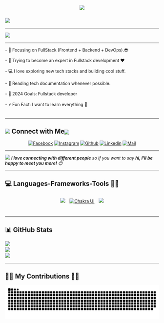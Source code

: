 <h1 align="center">
    <img src="https://readme-typing-svg.herokuapp.com/?font=Righteous&size=35&center=true&vCenter=true&width=500&height=70&duration=4000&lines=Hi,+There!+👋;+I'm+Rohan...;I'm+a+Frontend+Developer+🧑‍💻" />
</h1>


<img src="https://miro.medium.com/v2/resize:fit:3200/0*de0IdiUSoJTwgsys.gif"/>

<hr>

[![](https://visitcount.itsvg.in/api?id=Dev-Rohan1&icon=0&color=0)](https://visitcount.itsvg.in)

<hr>
<div align="left">
- 🔭 Focusing on FullStack (Frontend + Backend + DevOps).😎 <br/> <br/>
- 🌱 Trying to become an expert in Fullstack development ❤ <br/> <br/>
- 💻 I love exploring new tech stacks and building cool stuff.<br/><br/>
- 📰 Reading tech documentation whenever possible. <br/> <br/>
- 🎯 2024 Goals: Fullstack developer <br/> <br/>
- ⚡ Fun Fact: I want to learn everything 🤣 <br/> <br/>
 </div>
 <hr>

## <img src="https://media.giphy.com/media/5WJ6SOKeNKrSzblU4R/giphy.gif" width="25"> Connect with Me<img align="center" src="https://github.com/rajput2107/rajput2107/blob/master/Assets/Handshake.gif?raw=true" height="33px"/>

<div align="center">

[![Facebook](https://img.shields.io/badge/Facebook-1877F2?style=for-the-badge&logo=facebook&logoColor=white)](https://web.facebook.com/rhrohan2021)
[![Instagram](https://img.shields.io/badge/Instagram-E4405F?style=for-the-badge&logo=instagram&logoColor=white)](https://www.instagram.com/rhrohan61/)
[![Github](https://img.shields.io/badge/GitHub-100000?style=for-the-badge&logo=github&logoColor=white)](https://github.com/Dev-Rohan1)
[![Linkedin](https://img.shields.io/badge/LinkedIn-0077B5?style=for-the-badge&logo=linkedin&logoColor=white)](https://www.linkedin.com/in/md-rohanul-haque/)
[![Mail](https://img.shields.io/badge/Gmail-D14836?style=for-the-badge&logo=gmail&logoColor=white)](mailto:dev.rohan2024@gmail.com)

</div>

<hr/>

<img src="https://media.giphy.com/media/LnQjpWaON8nhr21vNW/giphy.gif" width="60"> <em><b>I love connecting with different people</b> so if you want to say <b>hi, I'll be happy to meet you more!</b> 😊</em>

 <hr/>
 
<h2 align="left">💻 Languages-Frameworks-Tools 🧑‍💻</h2> 
<div align="center">
    <img src="https://skillicons.dev/icons?i=vscode,html,css,tailwind,bootstrap,sass,javascript,vite,react,mui,bash,git,github,figma " />
  <a href="https://chakra-ui.com/" target="_blank"><img style="margin: 10px" src="https://profilinator.rishav.dev/skills-assets/chakraui.png" alt="Chakra UI" height="50" /></a>  
  <img src="https://skillicons.dev/icons?i=javascript,nodejs,express,mongodb,firebase,nextjs,netlify " />
</div>
<br/>
<hr/>
 <h2>📊 GitHub Stats</h2> 

![](https://github-readme-stats.vercel.app/api?username=Dev-Rohan1&theme=dark&hide_border=false&include_all_commits=false&count_private=false)<br/>
![](https://github-readme-streak-stats.herokuapp.com/?user=Dev-Rohan1&theme=dark&hide_border=false)<br/>
![](https://github-readme-stats.vercel.app/api/top-langs/?username=Dev-Rohan1&theme=dark&hide_border=false&include_all_commits=false&count_private=false&layout=compact)

<hr>

<div align="left">
  <h2>🧑‍💻 My Contributions 🧑‍💻</h2>
  <img alt="snake eating my contributions" src="https://raw.githubusercontent.com/platane/snk/output/github-contribution-grid-snake-dark.svg" />
</div>
